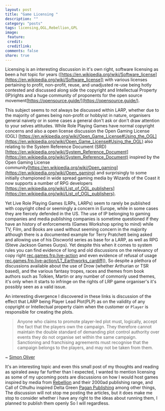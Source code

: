 ```yaml
---
layout: post
title: "Game Licensing "
description: ""
category: "posts"
tags: licensing,OGL,Rebellion,GPL
image:
 feature:
 credit:
 creditlink:
comments: false
share: true
---
```

Licensing is an interesting discussion in it's own right, software licensing as been a hot topic for years ([https://en.wikipedia.org/wiki/Software_license](https://en.wikipedia.org/wiki/Software_license]) with various licenses pertaining to profit, non-profit, reuse, and unadjusted re-use being hotly contested and discussed along side the copyright and Intellectual Property (IP)rights and a huge community of proponents for the open source movement[https://opensource.guide/](https://opensource.guide/).

This subject seems to not always be discussed within LARP, whether due to the majority of games being non-profit or hobbyist in nature, organisers general naivety or in some cases a general don't ask or don't draw attention to your selves attitudes.  While Role Playing Games have normal copyright concerns and also a open license discussion the Open Gaming License (OGL) [https://en.wikipedia.org/wiki/Open_Game_License#Using_the_OGL](https://en.wikipedia.org/wiki/Open_Game_License#Using_the_OGL) also relating to the System Reference Document (SRD) [https://en.wikipedia.org/wiki/System_Reference_Document](https://en.wikipedia.org/wiki/System_Reference_Document) inspired by the Open Gaming License community[https://en.wikipedia.org/wiki/Open_gaming](https://en.wikipedia.org/wiki/Open_gaming) and surprisingly to some initially championed in wide spread gaming media by Wizards of the Coast it now supports a number of RPG developers [https://en.wikipedia.org/wiki/List_of_OGL_publishers](https://en.wikipedia.org/wiki/List_of_OGL_publishers).

Yet Live Role Playing Games (LRPs, LARPs) seem to rarely be published with copyright cited or seemingly a concern in Europe, while in some cases they are fiercely defended in the US. The use of IP belonging to gaming companies and media publishing companies is sometime questioned if they have an history of enforcements (Games Workshop spring to mind) while TV, Film, and Books are used without seeming concern in the majority although there is a documented example for Terry Pratchett being asked and allowing use of his Discworld series as base for a LARP, as well as RPG (Steve Jackson Games Gurps). Yet despite this when it comes to system rules you can find evidence of long and old discussions on the relevancy of copy right <a href="https://groups.google.com/forum/#!searchin/rec.games.frp.live-action/earthworks$20rules%7Csort:relevance/rec.games.frp.live-action/_Fg8dP7uIUc/ZtmogNO23I8J">rec.games,frp.live-action</a>  and even evidence of refusal of usage <A HREF='https://groups.google.com/forum/#!searchin/rec.games.frp.live-action/earthworks$20rules|sort:relevance/rec.games.frp.live-action/xB2l5OOq8no/Lb8E2xr7pTwJ'>rec.games.frp.live-action/LT_Earthworks_cardiff</A>(), So despite a plethora of discussions available about the use of Drow (whether Arthurian or TSR based), and the various fantasy tropes, races and themes from book authors such as Tolkien, Martin or any number of commonly used themes, it's only when it starts to infringe on the rights of LRP game organiser's it's possibly seen as a valid issue.

An interesting divergence I discovered in these links is discussion of the effect that LARP being Player Lead Plot(PLP) as on the validity of any copyright or Intellectual property claim when the customer or `Player` is responsible for creating the plots.


>Anyone who claims to promote player-led plot must, logically, accept the fact that the players own the campaign. They therefore cannot maintain the double standard of demanding plot control authority over events they do not organise set within the same campaign. Sanctioning and franchising agreements must recognise that the campaign belongs to the players, and may not be taken from them.

~ [Simon Oliver](https://groups.google.com/forum/#!searchin/rec.games.frp.live-action/earthworks$20rules%7Csort:relevance/rec.games.frp.live-action/_Fg8dP7uIUc/ZtmogNO23I8J)

It's an interesting topic and even this small post of my thoughts and reading as spiraled away far further than I expected, I wanted to mention licensing as some of my upcoming posts are discussions on how I would host games inspired by media from [Rebellion](http://www.rebellion.co.uk/about-us) and their 2000ad publishing range, and Call of Cthulhu inspired Delta Green [Pagan Publishing](http://www.tccorp.com/site09/tccorp_home.html) among other things, The discussion will not stop me posting the articles, but it does make me stop to consider whether i have any right to the ideas about running them, I planned to publish them openly So I will regardless.

